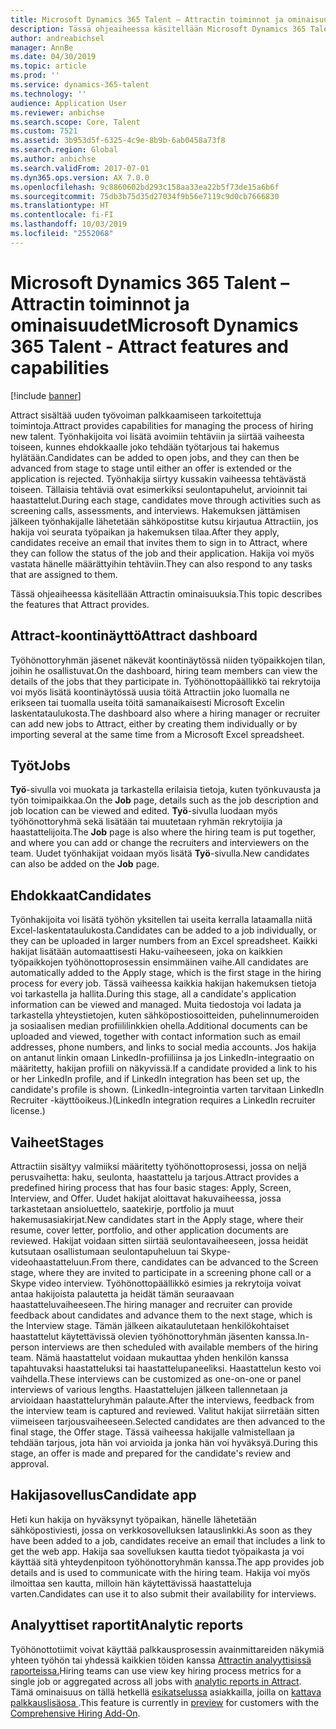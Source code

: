 ```yaml
---
title: Microsoft Dynamics 365 Talent – Attractin toiminnot ja ominaisuudet
description: Tässä ohjeaiheessa käsitellään Microsoft Dynamics 365 Talent – Attractin työhönottoprosessin hallintatoimintoja.
author: andreabichsel
manager: AnnBe
ms.date: 04/30/2019
ms.topic: article
ms.prod: ''
ms.service: dynamics-365-talent
ms.technology: ''
audience: Application User
ms.reviewer: anbichse
ms.search.scope: Core, Talent
ms.custom: 7521
ms.assetid: 3b953d5f-6325-4c9e-8b9b-6ab0458a73f8
ms.search.region: Global
ms.author: anbichse
ms.search.validFrom: 2017-07-01
ms.dyn365.ops.version: AX 7.0.0
ms.openlocfilehash: 9c8860602bd293c158aa33ea22b5f73de15a6b6f
ms.sourcegitcommit: 75db3b75d35d27034f9b56e7119c9d0cb7666830
ms.translationtype: HT
ms.contentlocale: fi-FI
ms.lasthandoff: 10/03/2019
ms.locfileid: "2552068"
---
```

# <a name="microsoft-dynamics-365-talent---attract-features-and-capabilities"></a><span data-ttu-id="a7dc8-103">Microsoft Dynamics 365 Talent – Attractin toiminnot ja ominaisuudet</span><span class="sxs-lookup"><span data-stu-id="a7dc8-103">Microsoft Dynamics 365 Talent - Attract features and capabilities</span></span>

[!include [banner](includes/banner.md)]

<span data-ttu-id="a7dc8-104">Attract sisältää uuden työvoiman palkkaamiseen tarkoitettuja toimintoja.</span><span class="sxs-lookup"><span data-stu-id="a7dc8-104">Attract provides capabilities for managing the process of hiring new talent.</span></span> <span data-ttu-id="a7dc8-105">Työnhakijoita voi lisätä avoimiin tehtäviin ja siirtää vaiheesta toiseen, kunnes ehdokkaalle joko tehdään työtarjous tai hakemus hylätään.</span><span class="sxs-lookup"><span data-stu-id="a7dc8-105">Candidates can be added to open jobs, and they can then be advanced from stage to stage until either an offer is extended or the application is rejected.</span></span> <span data-ttu-id="a7dc8-106">Työnhakija siirtyy kussakin vaiheessa tehtävästä toiseen. Tällaisia tehtäviä ovat esimerkiksi seulontapuhelut, arvioinnit tai haastattelut.</span><span class="sxs-lookup"><span data-stu-id="a7dc8-106">During each stage, candidates move through activities such as screening calls, assessments, and interviews.</span></span> <span data-ttu-id="a7dc8-107">Hakemuksen jättämisen jälkeen työnhakijalle lähetetään sähköpostitse kutsu kirjautua Attractiin, jos hakija voi seurata työpaikan ja hakemuksen tilaa.</span><span class="sxs-lookup"><span data-stu-id="a7dc8-107">After they apply, candidates receive an email that invites them to sign in to Attract, where they can follow the status of the job and their application.</span></span> <span data-ttu-id="a7dc8-108">Hakija voi myös vastata hänelle määrättyihin tehtäviin.</span><span class="sxs-lookup"><span data-stu-id="a7dc8-108">They can also respond to any tasks that are assigned to them.</span></span>

<span data-ttu-id="a7dc8-109">Tässä ohjeaiheessa käsitellään Attractin ominaisuuksia.</span><span class="sxs-lookup"><span data-stu-id="a7dc8-109">This topic describes the features that Attract provides.</span></span>

## <a name="attract-dashboard"></a><span data-ttu-id="a7dc8-110">Attract-koontinäyttö</span><span class="sxs-lookup"><span data-stu-id="a7dc8-110">Attract dashboard</span></span>
<span data-ttu-id="a7dc8-111">Työhönottoryhmän jäsenet näkevät koontinäytössä niiden työpaikkojen tilan, joihin he osallistuvat.</span><span class="sxs-lookup"><span data-stu-id="a7dc8-111">On the dashboard, hiring team members can view the details of the jobs that they participate in.</span></span> <span data-ttu-id="a7dc8-112">Työhönottopäällikkö tai rekrytoija voi myös lisätä koontinäytössä uusia töitä Attractiin joko luomalla ne erikseen tai tuomalla useita töitä samanaikaisesti Microsoft Excelin laskentataulukosta.</span><span class="sxs-lookup"><span data-stu-id="a7dc8-112">The dashboard also where a hiring manager or recruiter can add new jobs to Attract, either by creating them individually or by importing several at the same time from a Microsoft Excel spreadsheet.</span></span>

## <a name="jobs"></a><span data-ttu-id="a7dc8-113">Työt</span><span class="sxs-lookup"><span data-stu-id="a7dc8-113">Jobs</span></span>
<span data-ttu-id="a7dc8-114">**Työ**-sivulla voi muokata ja tarkastella erilaisia tietoja, kuten työnkuvausta ja työn toimipaikkaa.</span><span class="sxs-lookup"><span data-stu-id="a7dc8-114">On the **Job** page, details such as the job description and job location can be viewed and edited.</span></span> <span data-ttu-id="a7dc8-115">**Työ**-sivulla luodaan myös työhönottoryhmä sekä lisätään tai muutetaan ryhmän rekrytoijia ja haastattelijoita.</span><span class="sxs-lookup"><span data-stu-id="a7dc8-115">The **Job** page is also where the hiring team is put together, and where you can add or change the recruiters and interviewers on the team.</span></span> <span data-ttu-id="a7dc8-116">Uudet työnhakijat voidaan myös lisätä **Työ**-sivulla.</span><span class="sxs-lookup"><span data-stu-id="a7dc8-116">New candidates can also be added on the **Job** page.</span></span>

## <a name="candidates"></a><span data-ttu-id="a7dc8-117">Ehdokkaat</span><span class="sxs-lookup"><span data-stu-id="a7dc8-117">Candidates</span></span>
<span data-ttu-id="a7dc8-118">Työnhakijoita voi lisätä työhön yksitellen tai useita kerralla lataamalla niitä Excel-laskentataulukosta.</span><span class="sxs-lookup"><span data-stu-id="a7dc8-118">Candidates can be added to a job individually, or they can be uploaded in larger numbers from an Excel spreadsheet.</span></span> <span data-ttu-id="a7dc8-119">Kaikki hakijat lisätään automaattisesti Haku-vaiheeseen, joka on kaikkien työpaikkojen työhönottoprosessin ensimmäinen vaihe.</span><span class="sxs-lookup"><span data-stu-id="a7dc8-119">All candidates are automatically added to the Apply stage, which is the first stage in the hiring process for every job.</span></span> <span data-ttu-id="a7dc8-120">Tässä vaiheessa kaikkia hakijan hakemuksen tietoja voi tarkastella ja hallita.</span><span class="sxs-lookup"><span data-stu-id="a7dc8-120">During this stage, all a candidate's application information can be viewed and managed.</span></span> <span data-ttu-id="a7dc8-121">Muita tiedostoja voi ladata ja tarkastella yhteystietojen, kuten sähköpostiosoitteiden, puhelinnumeroiden ja sosiaalisen median profiililinkkien ohella.</span><span class="sxs-lookup"><span data-stu-id="a7dc8-121">Additional documents can be uploaded and viewed, together with contact information such as email addresses, phone numbers, and links to social media accounts.</span></span> <span data-ttu-id="a7dc8-122">Jos hakija on antanut linkin omaan LinkedIn-profiiliinsa ja jos LinkedIn-integraatio on määritetty, hakijan profiili on näkyvissä.</span><span class="sxs-lookup"><span data-stu-id="a7dc8-122">If a candidate provided a link to his or her LinkedIn profile, and if LinkedIn integration has been set up, the candidate's profile is shown.</span></span> <span data-ttu-id="a7dc8-123">(LinkedIn-integrointia varten tarvitaan LinkedIn Recruiter -käyttöoikeus.)</span><span class="sxs-lookup"><span data-stu-id="a7dc8-123">(LinkedIn integration requires a LinkedIn recruiter license.)</span></span>

## <a name="stages"></a><span data-ttu-id="a7dc8-124">Vaiheet</span><span class="sxs-lookup"><span data-stu-id="a7dc8-124">Stages</span></span>
<span data-ttu-id="a7dc8-125">Attractiin sisältyy valmiiksi määritetty työhönottoprosessi, jossa on neljä perusvaihetta: haku, seulonta, haastattelu ja tarjous.</span><span class="sxs-lookup"><span data-stu-id="a7dc8-125">Attract provides a predefined hiring process that has four basic stages: Apply, Screen, Interview, and Offer.</span></span> <span data-ttu-id="a7dc8-126">Uudet hakijat aloittavat hakuvaiheessa, jossa tarkastetaan ansioluettelo, saatekirje, portfolio ja muut hakemusasiakirjat.</span><span class="sxs-lookup"><span data-stu-id="a7dc8-126">New candidates start in the Apply stage, where their resume, cover letter, portfolio, and other application documents are reviewed.</span></span> <span data-ttu-id="a7dc8-127">Hakijat voidaan sitten siirtää seulontavaiheeseen, jossa heidät kutsutaan osallistumaan seulontapuheluun tai Skype-videohaastatteluun.</span><span class="sxs-lookup"><span data-stu-id="a7dc8-127">From there, candidates can be advanced to the Screen stage, where they are invited to participate in a screening phone call or a Skype video interview.</span></span> <span data-ttu-id="a7dc8-128">Työhönottopäällikkö esimies ja rekrytoija voivat antaa hakijoista palautetta ja heidät tämän seuraavaan haastatteluvaiheeseen.</span><span class="sxs-lookup"><span data-stu-id="a7dc8-128">The hiring manager and recruiter can provide feedback about candidates and advance them to the next stage, which is the Interview stage.</span></span> <span data-ttu-id="a7dc8-129">Tämän jälkeen aikataulutetaan henkilökohtaiset haastattelut käytettävissä olevien työhönottoryhmän jäsenten kanssa.</span><span class="sxs-lookup"><span data-stu-id="a7dc8-129">In-person interviews are then scheduled with available members of the hiring team.</span></span> <span data-ttu-id="a7dc8-130">Nämä haastattelut voidaan mukauttaa yhden henkilön kanssa tapahtuvaksi haastatteluksi tai haastattelupaneeliksi. Haastattelun kesto voi vaihdella.</span><span class="sxs-lookup"><span data-stu-id="a7dc8-130">These interviews can be customized as one-on-one or panel interviews of various lengths.</span></span> <span data-ttu-id="a7dc8-131">Haastattelujen jälkeen tallennetaan ja arvioidaan haastatteluryhmän palaute.</span><span class="sxs-lookup"><span data-stu-id="a7dc8-131">After the interviews, feedback from the interview team is captured and reviewed.</span></span> <span data-ttu-id="a7dc8-132">Valitut hakijat siirretään sitten viimeiseen tarjousvaiheeseen.</span><span class="sxs-lookup"><span data-stu-id="a7dc8-132">Selected candidates are then advanced to the final stage, the Offer stage.</span></span> <span data-ttu-id="a7dc8-133">Tässä vaiheessa hakijalle valmistellaan ja tehdään tarjous, jota hän voi arvioida ja jonka hän voi hyväksyä.</span><span class="sxs-lookup"><span data-stu-id="a7dc8-133">During this stage, an offer is made and prepared for the candidate's review and approval.</span></span>

## <a name="candidate-app"></a><span data-ttu-id="a7dc8-134">Hakijasovellus</span><span class="sxs-lookup"><span data-stu-id="a7dc8-134">Candidate app</span></span>
<span data-ttu-id="a7dc8-135">Heti kun hakija on hyväksynyt työpaikan, hänelle lähetetään sähköpostiviesti, jossa on verkkosovelluksen latauslinkki.</span><span class="sxs-lookup"><span data-stu-id="a7dc8-135">As soon as they have been added to a job, candidates receive an email that includes a link to get the web app.</span></span> <span data-ttu-id="a7dc8-136">Hakija saa sovelluksen kautta tiedot työpaikasta ja voi käyttää sitä yhteydenpitoon työhönottoryhmän kanssa.</span><span class="sxs-lookup"><span data-stu-id="a7dc8-136">The app provides job details and is used to communicate with the hiring team.</span></span> <span data-ttu-id="a7dc8-137">Hakija voi myös ilmoittaa sen kautta, milloin hän käytettävissä haastatteluja varten.</span><span class="sxs-lookup"><span data-stu-id="a7dc8-137">Candidates can use it to also submit their availability for interviews.</span></span>

## <a name="analytic-reports"></a><span data-ttu-id="a7dc8-138">Analyyttiset raportit</span><span class="sxs-lookup"><span data-stu-id="a7dc8-138">Analytic reports</span></span>
<span data-ttu-id="a7dc8-139">Työhönottotiimit voivat käyttää palkkausprosessin avainmittareiden näkymiä yhteen työhön tai yhdessä kaikkien töiden kanssa [Attractin analyyttisissä raporteissa.](analytic-reports.md)</span><span class="sxs-lookup"><span data-stu-id="a7dc8-139">Hiring teams can use view key hiring process metrics for a single job or aggregated across all jobs with [analytic reports in Attract](analytic-reports.md).</span></span> <span data-ttu-id="a7dc8-140">Tämä ominaisuus on tällä hetkellä [esikatselussa](access-preview-feature.md) asiakkailla, joilla on [kattava palkkauslisäosa ](attract-comprehensive-hiring.md).</span><span class="sxs-lookup"><span data-stu-id="a7dc8-140">This feature is currently in [preview](access-preview-feature.md) for customers with the [Comprehensive Hiring Add-On](attract-comprehensive-hiring.md).</span></span>

